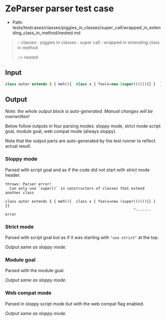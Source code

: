 # ZeParser parser test case

- Path: tests/testcases/classes/piggies_in_classes/super_call/wrapped_in_extending_class_in_method/nested.md

> :: classes : piggies in classes : super call : wrapped in extending class in method
>
> ::> nested

## Input

`````js
class outer extends S { meh(){  class x { foo(x=new (super())()){} }  }}
`````

## Output

_Note: the whole output block is auto-generated. Manual changes will be overwritten!_

Below follow outputs in four parsing modes: sloppy mode, strict mode script goal, module goal, web compat mode (always sloppy).

Note that the output parts are auto-generated by the test runner to reflect actual result.

### Sloppy mode

Parsed with script goal and as if the code did not start with strict mode header.

`````
throws: Parser error!
  Can only use `super()` in constructors of classes that extend another class

class outer extends S { meh(){  class x { foo(x=new (super())()){} }  }}
                                                          ^------- error
`````

### Strict mode

Parsed with script goal but as if it was starting with `"use strict"` at the top.

_Output same as sloppy mode._

### Module goal

Parsed with the module goal.

_Output same as sloppy mode._

### Web compat mode

Parsed in sloppy script mode but with the web compat flag enabled.

_Output same as sloppy mode._

